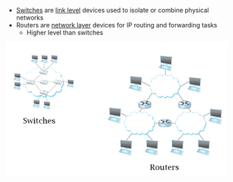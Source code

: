 - [Switches](Switching.md) are [link level](OSI%20layers/Data%20link%20layer.md) devices used to isolate or combine physical networks
- Routers are [network layer](OSI%20layers/Network%20layer.md) devices for IP routing and forwarding tasks
	- Higher level than switches

![Switches vs Routers](img/switch-vs-router.png)